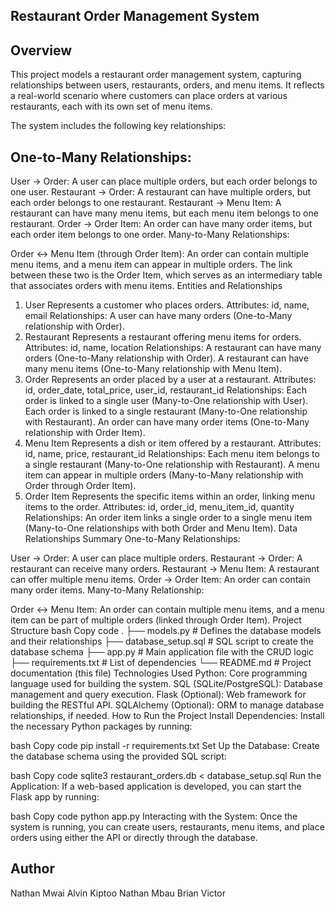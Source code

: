## Restaurant Order Management System
## Overview
This project models a restaurant order management system, capturing relationships between users, restaurants, orders, and menu items. It reflects a real-world scenario where customers can place orders at various restaurants, each with its own set of menu items.

The system includes the following key relationships:

## One-to-Many Relationships:

User → Order: A user can place multiple orders, but each order belongs to one user.
Restaurant → Order: A restaurant can have multiple orders, but each order belongs to one restaurant.
Restaurant → Menu Item: A restaurant can have many menu items, but each menu item belongs to one restaurant.
Order → Order Item: An order can have many order items, but each order item belongs to one order.
Many-to-Many Relationships:

Order ↔ Menu Item (through Order Item): An order can contain multiple menu items, and a menu item can appear in multiple orders. The link between these two is the Order Item, which serves as an intermediary table that associates orders with menu items.
Entities and Relationships
1. User
Represents a customer who places orders.
Attributes: id, name, email
Relationships: A user can have many orders (One-to-Many relationship with Order).
2. Restaurant
Represents a restaurant offering menu items for orders.
Attributes: id, name, location
Relationships:
A restaurant can have many orders (One-to-Many relationship with Order).
A restaurant can have many menu items (One-to-Many relationship with Menu Item).
3. Order
Represents an order placed by a user at a restaurant.
Attributes: id, order_date, total_price, user_id, restaurant_id
Relationships:
Each order is linked to a single user (Many-to-One relationship with User).
Each order is linked to a single restaurant (Many-to-One relationship with Restaurant).
An order can have many order items (One-to-Many relationship with Order Item).
4. Menu Item
Represents a dish or item offered by a restaurant.
Attributes: id, name, price, restaurant_id
Relationships:
Each menu item belongs to a single restaurant (Many-to-One relationship with Restaurant).
A menu item can appear in multiple orders (Many-to-Many relationship with Order through Order Item).
5. Order Item
Represents the specific items within an order, linking menu items to the order.
Attributes: id, order_id, menu_item_id, quantity
Relationships:
An order item links a single order to a single menu item (Many-to-One relationships with both Order and Menu Item).
Data Relationships Summary
One-to-Many Relationships:

User → Order: A user can place multiple orders.
Restaurant → Order: A restaurant can receive many orders.
Restaurant → Menu Item: A restaurant can offer multiple menu items.
Order → Order Item: An order can contain many order items.
Many-to-Many Relationship:

Order ↔ Menu Item: An order can contain multiple menu items, and a menu item can be part of multiple orders (linked through Order Item).
Project Structure
bash
Copy code
.
├── models.py          # Defines the database models and their relationships
├── database_setup.sql # SQL script to create the database schema
├── app.py             # Main application file with the CRUD logic
├── requirements.txt   # List of dependencies
└── README.md          # Project documentation (this file)
Technologies Used
Python: Core programming language used for building the system.
SQL (SQLite/PostgreSQL): Database management and query execution.
Flask (Optional): Web framework for building the RESTful API.
SQLAlchemy (Optional): ORM to manage database relationships, if needed.
How to Run the Project
Install Dependencies: Install the necessary Python packages by running:

bash
Copy code
pip install -r requirements.txt
Set Up the Database: Create the database schema using the provided SQL script:

bash
Copy code
sqlite3 restaurant_orders.db < database_setup.sql
Run the Application: If a web-based application is developed, you can start the Flask app by running:

bash
Copy code
python app.py
Interacting with the System: Once the system is running, you can create users, restaurants, menu items, and place orders using either the API or directly through the database.

## Author
Nathan Mwai
Alvin Kiptoo
Nathan Mbau
Brian Victor







